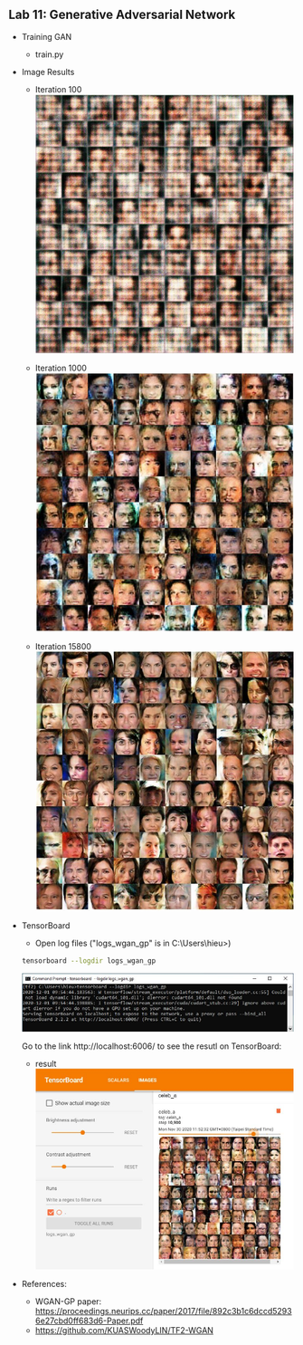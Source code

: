 ## Lab 11: Generative Adversarial Network
- Training GAN 
  - train.py

- Image Results
  - Iteration 100
  ![iter 100](image_results/iter_100.JPG)

  - Iteration 1000
  ![iter 1000](image_results/iter_1000.JPG)

  - Iteration 15800
  ![iter 15800](image_results/iter_15800.JPG)

- TensorBoard
  - Open log files ("logs_wgan_gp" is in  C:\Users\hieu>)
  ```bash
  tensorboard --logdir logs_wgan_gp
  ```
  ![TensorBoad](image_results/run.JPG)

  Go to the link http://localhost:6006/ to see the resutl on TensorBoard:
  - result
  ![TensorBoad](image_results/Tensorboard.JPG)

- References: 
  - WGAN-GP paper: https://proceedings.neurips.cc/paper/2017/file/892c3b1c6dccd52936e27cbd0ff683d6-Paper.pdf
  - https://github.com/KUASWoodyLIN/TF2-WGAN

